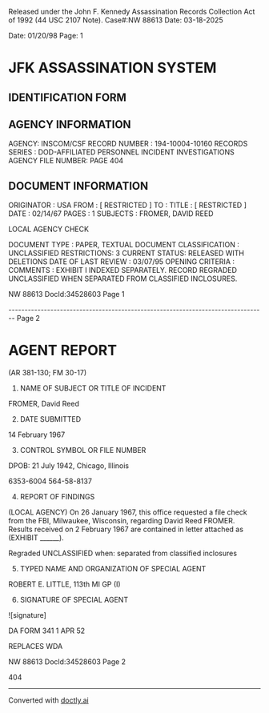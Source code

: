 Released under the John F. Kennedy
Assassination Records Collection Act of
1992 (44 USC 2107 Note). Case#:NW
88613 Date: 03-18-2025

Date: 01/20/98
Page: 1

# JFK ASSASSINATION SYSTEM
## IDENTIFICATION FORM

## AGENCY INFORMATION

AGENCY: INSCOM/CSF
RECORD NUMBER : 194-10004-10160
RECORDS SERIES : DOD-AFFILIATED PERSONNEL INCIDENT INVESTIGATIONS
AGENCY FILE NUMBER: PAGE 404

## DOCUMENT INFORMATION

ORIGINATOR : USA
FROM : [ RESTRICTED ]
TO :
TITLE : [ RESTRICTED ]
DATE : 02/14/67
PAGES : 1
SUBJECTS : FROMER, DAVID REED

LOCAL AGENCY CHECK

DOCUMENT TYPE : PAPER, TEXTUAL DOCUMENT
CLASSIFICATION : UNCLASSIFIED
RESTRICTIONS: 3
CURRENT STATUS: RELEASED WITH DELETIONS
DATE OF LAST REVIEW : 03/07/95
OPENING CRITERIA :
COMMENTS : EXHIBIT I INDEXED SEPARATELY. RECORD REGRADED
UNCLASSIFIED WHEN SEPARATED FROM CLASSIFIED
INCLOSURES.

NW 88613 DocId:34528603 Page 1


-------------------------------------------------------------------------------- Page 2

# AGENT REPORT
(AR 381-130; FM 30-17)

1. NAME OF SUBJECT OR TITLE OF INCIDENT

FROMER, David Reed

2. DATE SUBMITTED

14 February 1967

3. CONTROL SYMBOL OR FILE NUMBER

DPOB: 21 July 1942, Chicago, Illinois

6353-6004 564-58-8137

4. REPORT OF FINDINGS

(LOCAL AGENCY) On 26 January 1967, this office requested a file check from the FBI, Milwaukee, Wisconsin, regarding David Reed FROMER. Results received on 2 February 1967 are contained in letter attached as (EXHIBIT ______).

Regraded UNCLASSIFIED
when: separated from
classified inclosures

5. TYPED NAME AND ORGANIZATION OF SPECIAL AGENT

ROBERT E. LITTLE, 113th MI GP (I)

6. SIGNATURE OF SPECIAL AGENT

![signature]

DA FORM 341
1 APR 52

REPLACES WDA

NW 88613 Docld:34528603 Page 2

404


---
Converted with [doctly.ai](https://doctly.ai)